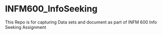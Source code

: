 # INFM600_InfoSeeking

This Repo is for capturing Data sets and document as part of INFM 600 Info Seeking Assignment
